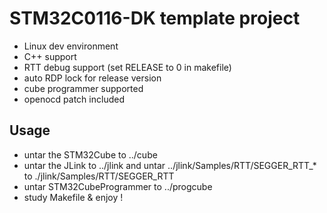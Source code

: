 # STM32C0116-DK template project

 * Linux dev environment
 * C++ support
 * RTT debug support (set RELEASE to 0 in makefile)
 * auto RDP lock for release version
 * cube programmer supported
 * openocd patch included

## Usage

 * untar the STM32Cube to ../cube
 * untar the JLink to ../jlink and untar ../jlink/Samples/RTT/SEGGER_RTT_* to ./jlink/Samples/RTT/SEGGER_RTT
 * untar STM32CubeProgrammer to ../progcube
 * study Makefile & enjoy !
